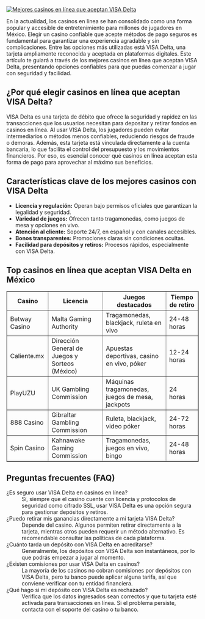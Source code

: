 [![Mejores casinos en línea que aceptan VISA Delta](https://123-caf.pages.dev/gitsignup.png)](https://vrmoo.ru/Bt82HjjY)

<p>En la actualidad, los casinos en línea se han consolidado como una forma popular y accesible de entretenimiento para millones de jugadores en México. Elegir un casino confiable que acepte métodos de pago seguros es fundamental para garantizar una experiencia agradable y sin complicaciones. Entre las opciones más utilizadas está VISA Delta, una tarjeta ampliamente reconocida y aceptada en plataformas digitales. Este artículo te guiará a través de los mejores casinos en línea que aceptan VISA Delta, presentando opciones confiables para que puedas comenzar a jugar con seguridad y facilidad.</p>  <h2>¿Por qué elegir casinos en línea que aceptan VISA Delta?</h2> <p>VISA Delta es una tarjeta de débito que ofrece la seguridad y rapidez en las transacciones que los usuarios necesitan para depositar y retirar fondos en casinos en línea. Al usar VISA Delta, los jugadores pueden evitar intermediarios o métodos menos confiables, reduciendo riesgos de fraude o demoras. Además, esta tarjeta está vinculada directamente a la cuenta bancaria, lo que facilita el control del presupuesto y los movimientos financieros. Por eso, es esencial conocer qué casinos en línea aceptan esta forma de pago para aprovechar al máximo sus beneficios.</p>  <h2>Características clave de los mejores casinos con VISA Delta</h2> <ul> <li><strong>Licencia y regulación:</strong> Operan bajo permisos oficiales que garantizan la legalidad y seguridad.</li> <li><strong>Variedad de juegos:</strong> Ofrecen tanto tragamonedas, como juegos de mesa y opciones en vivo.</li> <li><strong>Atención al cliente:</strong> Soporte 24/7, en español y con canales accesibles.</li> <li><strong>Bonos transparentes:</strong> Promociones claras sin condiciones ocultas.</li> <li><strong>Facilidad para depósitos y retiros:</strong> Procesos rápidos, especialmente con VISA Delta.</li> </ul>  <h2>Top casinos en línea que aceptan VISA Delta en México</h2> <table border="1" cellspacing="0" cellpadding="8"> <thead> <tr> <th>Casino</th> <th>Licencia</th> <th>Juegos destacados</th> <th>Tiempo de retiro</th> </tr> </thead> <tbody> <tr> <td>Betway Casino</td> <td>Malta Gaming Authority</td> <td>Tragamonedas, blackjack, ruleta en vivo</td> <td>24-48 horas</td> </tr> <tr> <td>Caliente.mx</td> <td>Dirección General de Juegos y Sorteos (México)</td> <td>Apuestas deportivas, casino en vivo, póker</td> <td>12-24 horas</td> </tr> <tr> <td>PlayUZU</td> <td>UK Gambling Commission</td> <td>Máquinas tragamonedas, juegos de mesa, jackpots</td> <td>24 horas</td> </tr> <tr> <td>888 Casino</td> <td>Gibraltar Gambling Commission</td> <td>Ruleta, blackjack, video póker</td> <td>24-72 horas</td> </tr> <tr> <td>Spin Casino</td> <td>Kahnawake Gaming Commission</td> <td>Tragamonedas, juegos en vivo, bingo</td> <td>24-48 horas</td> </tr> </tbody> </table>  <h2>Preguntas frecuentes (FAQ)</h2> <dl> <dt>¿Es seguro usar VISA Delta en casinos en línea?</dt> <dd>Sí, siempre que el casino cuente con licencia y protocolos de seguridad como cifrado SSL, usar VISA Delta es una opción segura para gestionar depósitos y retiros.</dd>  <dt>¿Puedo retirar mis ganancias directamente a mi tarjeta VISA Delta?</dt> <dd>Depende del casino. Algunos permiten retirar directamente a la tarjeta, mientras otros pueden requerir un método alternativo. Es recomendable consultar las políticas de cada plataforma.</dd>  <dt>¿Cuánto tarda un depósito con VISA Delta en acreditarse?</dt> <dd>Generalmente, los depósitos con VISA Delta son instantáneos, por lo que podrás empezar a jugar al momento.</dd>  <dt>¿Existen comisiones por usar VISA Delta en casinos?</dt> <dd>La mayoría de los casinos no cobran comisiones por depósitos con VISA Delta, pero tu banco puede aplicar alguna tarifa, así que conviene verificar con tu entidad financiera.</dd>  <dt>¿Qué hago si mi depósito con VISA Delta es rechazado?</dt> <dd>Verifica que los datos ingresados sean correctos y que tu tarjeta esté activada para transacciones en línea. Si el problema persiste, contacta con el soporte del casino o tu banco.</dd> </dl>
